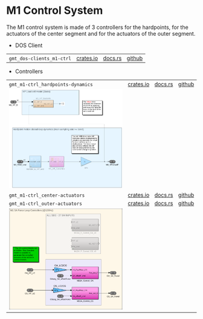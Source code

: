 # M1 Control System

The M1 control system is made of 3 controllers for the hardpoints, for the actuators of the center segment and for the actuators of the outer segment.

 * DOS Client

|||||
|-|-|-|-|
| `gmt_dos-clients_m1-ctrl`| [crates.io](https://crates.io/crates/gmt_dos-clients_m1-ctrl) | [docs.rs](https://docs.rs/gmt_dos-clients_m1-ctrl) | [github](https://github.com/rconan/dos-actors/tree/main/clients/m1-ctrl) |

 * Controllers

|||||
|-|-|-|-|
| `gmt_m1-ctrl_hardpoints-dynamics`| [crates.io](https://crates.io/crates/gmt_m1-ctrl_hardpoints-dynamics) | [docs.rs](https://docs.rs/gmt_m1-ctrl_hardpoints-dynamics) | [github](https://github.com/rconan/m1-ctrl/tree/main/hardpoints) |
| ![](hardpoints.png) |
| `gmt_m1-ctrl_center-actuators`| [crates.io](https://crates.io/crates/gmt_m1-ctrl_center-actuators) | [docs.rs](https://docs.rs/gmt_m1-ctrl_center-actuators) | [github](https://github.com/rconan/m1-ctrl/tree/main/actuators/center) |
| `gmt_m1-ctrl_outer-actuators`| [crates.io](https://crates.io/crates/gmt_m1-ctrl_outer-actuators) | [docs.rs](https://docs.rs/gmt_m1-ctrl_outer-actuators) | [github](https://github.com/rconan/m1-ctrl/tree/main/actuators/outer) |
| ![](force-loop.png) |



